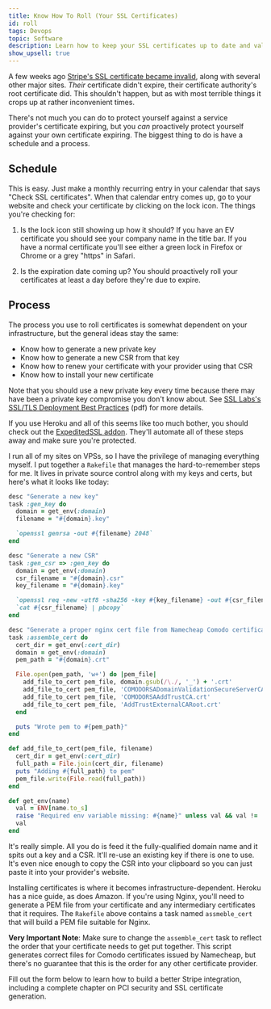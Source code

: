 ```yaml
---
title: Know How To Roll (Your SSL Certificates)
id: roll
tags: Devops
topic: Software
description: Learn how to keep your SSL certificates up to date and valid.
show_upsell: true
---
```


A few weeks ago [Stripe's SSL certificate became invalid](https://twitter.com/stripestatus/status/493137783595073537), along with several other major sites. *Their* certificate didn't expire, their certificate authority's root certificate did. This shouldn't happen, but as with most terrible things it crops up at rather inconvenient times.

There's not much you can do to protect yourself against a service provider's certificate expiring, but you *can* proactively protect yourself against your own certificate expiring. The biggest thing to do is have a schedule and a process.

## Schedule

This is easy. Just make a monthly recurring entry in your calendar that says "Check SSL certificates". When that calendar entry comes up, go to your website and check your certificate by clicking on the lock icon. The things you're checking for:

1. Is the lock icon still showing up how it should? If you have an EV certificate you should see your company name in the title bar. If you have a normal certificate you'll see either a green lock in Firefox or Chrome or a grey "https" in Safari.

2. Is the expiration date coming up? You should proactively roll your certificates at least a day before they're due to expire.

## Process

The process you use to roll certificates is somewhat dependent on your infrastructure, but the general ideas stay the same:

* Know how to generate a new private key
* Know how to generate a new CSR from that key
* Know how to renew your certificate with your provider using that CSR
* Know how to install your new certificate

Note that you should use a new private key every time because there may have been a private key compromise you don't know about. See [SSL Labs's SSL/TLS Deployment Best Practices](https://www.ssllabs.com/downloads/SSL_TLS_Deployment_Best_Practices_1.3.pdf) (pdf) for more details.

If you use Heroku and all of this seems like too much bother, you should check out the [ExpeditedSSL addon](https://www.expeditedssl.com). They'll automate all of these steps away and make sure you're protected.

I run all of my sites on VPSs, so I have the privilege of managing everything myself. I put together a `Rakefile` that manages the hard-to-remember steps for me. It lives in private source control along with my keys and certs, but here's what it looks like today:

```ruby
desc "Generate a new key"
task :gen_key do
  domain = get_env(:domain)
  filename = "#{domain}.key"

  `openssl genrsa -out #{filename} 2048`
end

desc "Generate a new CSR"
task :gen_csr => :gen_key do
  domain = get_env(:domain)
  csr_filename = "#{domain}.csr"
  key_filename = "#{domain}.key"

  `openssl req -new -utf8 -sha256 -key #{key_filename} -out #{csr_filename}`
  `cat #{csr_filename} | pbcopy`
end

desc "Generate a proper nginx cert file from Namecheap Comodo certificate download"
task :assemble_cert do
  cert_dir = get_env(:cert_dir)
  domain = get_env(:domain)
  pem_path = "#{domain}.crt"

  File.open(pem_path, 'w+') do |pem_file|
    add_file_to_cert pem_file, domain.gsub(/\./, '_') + '.crt'
    add_file_to_cert pem_file, 'COMODORSADomainValidationSecureServerCA.crt'
    add_file_to_cert pem_file, 'COMODORSAAddTrustCA.crt'
    add_file_to_cert pem_file, 'AddTrustExternalCARoot.crt'
  end

  puts "Wrote pem to #{pem_path}"
end

def add_file_to_cert(pem_file, filename)
  cert_dir = get_env(:cert_dir)
  full_path = File.join(cert_dir, filename)
  puts "Adding #{full_path} to pem"
  pem_file.write(File.read(full_path))
end

def get_env(name)
  val = ENV[name.to_s]
  raise "Required env variable missing: #{name}" unless val && val != ''
  val
end
```

It's really simple. All you do is feed it the fully-qualified domain name and it spits out a key and a CSR. It'll re-use an existing key if there is one to use. It's even nice enough to copy the CSR into your clipboard so you can just paste it into your provider's website.

Installing certificates is where it becomes infrastructure-dependent. Heroku has a nice guide, as does Amazon. If you're using Nginx, you'll need to generate a PEM file from your certificate and any intermediary certificates that it requires. The `Rakefile` above contains a task named `assmeble_cert` that will build a PEM file suitable for Nginx.

**Very Important Note**: Make sure to change the `assemble_cert` task to reflect the order that your certificate needs to get put together. This script generates correct files for Comodo certificates issued by Namecheap, but there's no guarantee that this is the order for any other certificate provider.

Fill out the form below to learn how to build a better Stripe integration, including a complete chapter on PCI security and SSL certificate generation.

